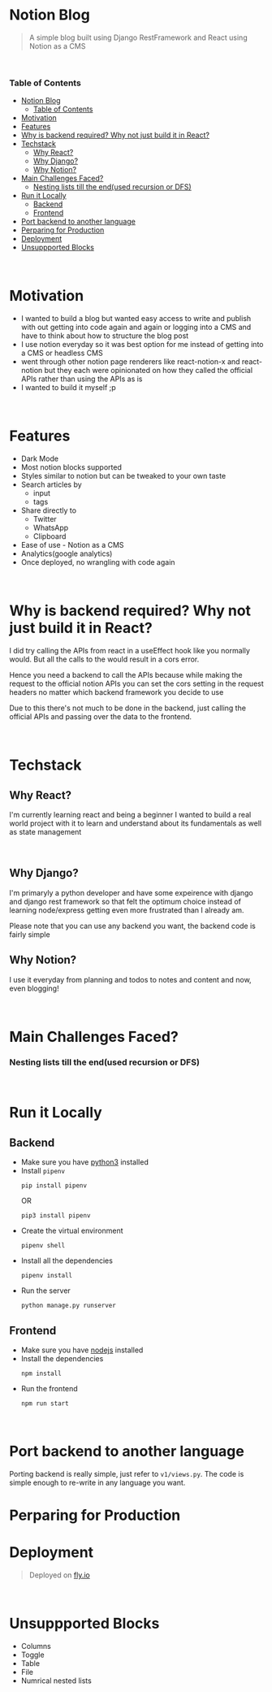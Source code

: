# Notion Blog

> A simple blog built using Django RestFramework and React using Notion as a CMS

<br />

### Table of Contents
- [Notion Blog](#notion-blog)
    - [Table of Contents](#table-of-contents)
- [Motivation](#motivation)
- [Features](#features)
- [Why is backend required? Why not just build it in React?](#why-is-backend-required-why-not-just-build-it-in-react)
- [Techstack](#techstack)
  - [Why React?](#why-react)
  - [Why Django?](#why-django)
  - [Why Notion?](#why-notion)
- [Main Challenges Faced?](#main-challenges-faced)
    - [Nesting lists till the end(used recursion or DFS)](#nesting-lists-till-the-endused-recursion-or-dfs)
- [Run it Locally](#run-it-locally)
  - [Backend](#backend)
  - [Frontend](#frontend)
- [Port backend to another language](#port-backend-to-another-language)
- [Perparing for Production](#perparing-for-production)
- [Deployment](#deployment)
- [Unsuppported Blocks](#unsuppported-blocks)

<br />

# Motivation 
- I wanted to build a blog but wanted easy access to write and publish with out getting into code again and again or logging into a CMS and have to think about how to structure the blog post
- I use notion everyday so it was best option for me instead of getting into a CMS or headless CMS
- went through other notion page renderers like react-notion-x and react-notion but they each were opinionated on how they called the official APIs rather than using the APIs as is
- I wanted to build it myself ;p

<br />


# Features
- Dark Mode
- Most notion blocks supported
- Styles similar to notion but can be tweaked to your own taste
- Search articles by 
  - input
  - tags
- Share directly to
  - Twitter
  - WhatsApp
  - Clipboard
- Ease of use - Notion as a CMS
- Analytics(google analytics)
- Once deployed, no wrangling with code again

<br />

# Why is backend required? Why not just build it in React?
I did try calling the APIs from react in a useEffect hook like you normally would. But all the calls to the would result in a cors error.

Hence you need a backend to call the APIs because while making the request to the official notion APIs you can set the cors setting in the request headers no matter which backend framework you decide to use


Due to this there's not much to be done in the backend, just calling the official APIs and passing over the data to the frontend.

<br />

# Techstack
## Why React?
I'm currently learning react and being a beginner I wanted to build a real world project with it to learn and understand about its fundamentals as well as state management

<br />

## Why Django?
I'm primaryly a python developer and have some expeirence with django and django rest framework so that felt the optimum choice instead of learning node/express getting even more frustrated than I already am.

Please note that you can use any backend you want, the backend code is fairly simple


## Why Notion?
I use it everyday from planning and todos to notes and content and now, even blogging!

<br />

# Main Challenges Faced?

### Nesting lists till the end(used recursion or DFS)

<br />

# Run it Locally
## Backend
- Make sure you have [python3](https://www.python.org/) installed
- Install `pipenv` 
    ```shell
    pip install pipenv
    ``` 
    OR
    ```shell
    pip3 install pipenv
    ```
- Create the virtual environment
    ```shell
    pipenv shell
    ```
- Install all the dependencies
    ```shell
    pipenv install
    ```
- Run the server
    ```shell
    python manage.py runserver
    ```

## Frontend
- Make sure you have [nodejs](https://nodejs.org/en/) installed
- Install the dependencies
    ```shell
    npm install
    ```
- Run the frontend
    ```shell
    npm run start
    ```

<br />

# Port backend to another language
Porting backend is really simple, just refer to `v1/views.py`. The code is simple enough to re-write in any language you want.

# Perparing for Production

# Deployment
> Deployed on [fly.io](https://fly.io)

<br />

# Unsuppported Blocks
 - Columns
 - Toggle
 - Table
 - File
 - Numrical nested lists

